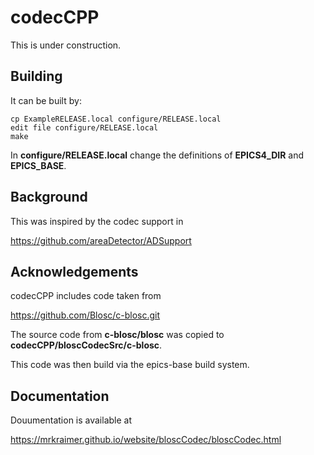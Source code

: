 # codecCPP

This is under construction.


## Building

It can be built by:

    cp ExampleRELEASE.local configure/RELEASE.local
    edit file configure/RELEASE.local
    make

In **configure/RELEASE.local**  change the definitions
of **EPICS4_DIR** and **EPICS_BASE**.


## Background

This was inspired by the codec support in

https://github.com/areaDetector/ADSupport

## Acknowledgements

codecCPP includes code taken from

https://github.com/Blosc/c-blosc.git

The source code from **c-blosc/blosc** was copied to **codecCPP/bloscCodecSrc/c-blosc**.

This code was then build via the epics-base build system.

## Documentation

Douumentation is available at

https://mrkraimer.github.io/website/bloscCodec/bloscCodec.html





